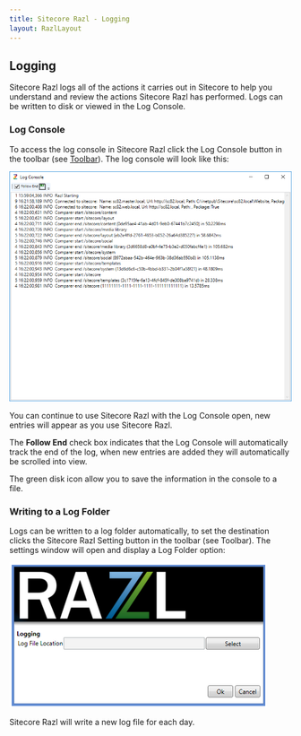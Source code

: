 ```yaml
---
title: Sitecore Razl - Logging
layout: RazlLayout
---
```


## Logging

Sitecore Razl logs all of the actions it carries out in Sitecore to help you understand and review the actions Sitecore Razl has performed. Logs can be written to disk or viewed in the Log Console.

### Log Console

To access the log console in Sitecore Razl click the Log Console button in the toolbar (see [Toolbar](/razl/screen.html#toolbar)). The log console will look like this:

![](/Images/Razl-V4/logging1.png)

You can continue to use Sitecore Razl with the Log Console open, new entries will appear as you use Sitecore Razl.

The **Follow End** check box indicates that the Log Console will automatically track the end of the log, when new entries are added they will automatically be scrolled into view.

The green disk icon allow you to save the information in the console to a file.

### Writing to a Log Folder

Logs can be written to a log folder automatically, to set the destination clicks the Sitecore Razl Setting button in the toolbar (see Toolbar). The settings window will open and display a Log Folder option:

![](/Images/Razl/logging2.PNG)

Sitecore Razl will write a new log file for each day.